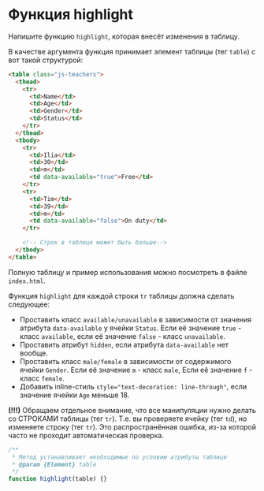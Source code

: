 # Функция highlight

Напишите функцию `highlight`, которая внесёт изменения в таблицу.

В качестве аргумента функция принимает элемент таблицы (тег `table`) c вот такой структурой:

```html
<table class="js-teachers">
  <thead>
    <tr>
      <td>Name</td>
      <td>Age</td>
      <td>Gender</td>
      <td>Status</td>
    </tr>
  </thead>
  <tbody>
    <tr>
      <td>Ilia</td>
      <td>30</td>
      <td>m</td>
      <td data-available="true">Free</td>
    </tr>
    <tr>
      <td>Tim</td>
      <td>39</td>
      <td>m</td>
      <td data-available="false">On duty</td>
    </tr>

    <!-- Строк в таблице может быть больше-->
  </tbody>
</table>
```

Полную таблицу и пример использования можно посмотреть в файле `index.html`.

Функция `highlight` для каждой строки `tr` таблицы должна сделать следующее:

- Проставить класс `available/unavailable` в зависимости от значения атрибута `data-available` у ячейки `Status`. Если её значение `true` - класс `available`, если её значение `false` - класс `unavailable`.
- Проставить атрибут `hidden`, если атрибута `data-available` нет вообще.
- Проставить класс `male/female` в зависимости от содержимого ячейки `Gender`. Если её значение `m` - класс `male`, Если её значение `f` - класс `female`.
- Добавить inline-стиль `style="text-decoration: line-through"`, если значение ячейки `Age` меньше 18.

**(!!!)** Обращаем отдельное внимание, что все манипуляции нужно делать со СТРОКАМИ таблицы (тег `tr`). Т.е. вы проверяете ячейку (тег `td`), но изменяете строку (тег `tr`). Это распространённая ошибка, из-за которой часто не проходит автоматическая проверка.

```js
/**
 * Метод устанавливает необходимые по условию атрибуты таблице
 * @param {Element} table
 */
function highlight(table) {}
```
